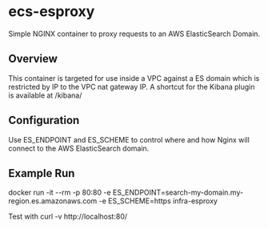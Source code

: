 # ecs-esproxy
Simple NGINX container to proxy requests to an AWS ElasticSearch Domain.


## Overview
This container is targeted for use inside a VPC against a ES domain which is restricted by IP to the VPC nat gateway IP.  A shortcut for the Kibana plugin is available at /kibana/

## Configuration
Use ES_ENDPOINT and ES_SCHEME to control where and how Nginx will connect to the AWS ElasticSearch domain.

## Example Run
docker run -it --rm -p 80:80 -e ES_ENDPOINT=search-my-domain.my-region.es.amazonaws.com -e ES_SCHEME=https infra-esproxy

Test with curl -v http://localhost:80/
